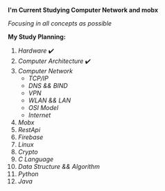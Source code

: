 **I'm Current Studying Computer Network and mobx**

_Focusing in all concepts as possible_

__My Study Planning:__
1. _Hardware_ :heavy_check_mark:
2. _Computer Architecture_ :heavy_check_mark:
3. _Computer Network_
   * _TCP/IP_
   * _DNS && BIND_
   * _VPN_
   * _WLAN && LAN_
   * _OSI Model_
   * _Internet_ 
4. _Mobx_
5. _RestApi_
6. _Firebase_
7. _Linux_
8. _Crypto_
9. _C Language_
10. _Data Structure && Algorithm_
11. _Python_
12. _Java_

